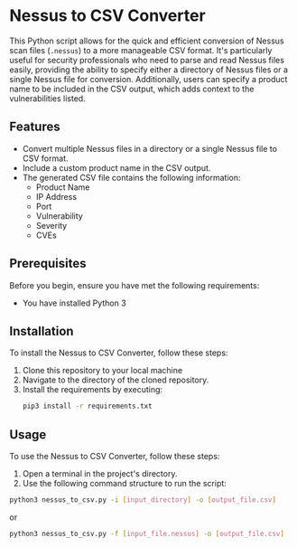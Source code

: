 # Nessus to CSV Converter

This Python script allows for the quick and efficient conversion of Nessus scan files (`.nessus`) to a more manageable CSV format. It's particularly useful for security professionals who need to parse and read Nessus files easily, providing the ability to specify either a directory of Nessus files or a single Nessus file for conversion. Additionally, users can specify a product name to be included in the CSV output, which adds context to the vulnerabilities listed.

## Features

- Convert multiple Nessus files in a directory or a single Nessus file to CSV format.
- Include a custom product name in the CSV output.
- The generated CSV file contains the following information:
    - Product Name
    - IP Address
    - Port
    - Vulnerability
    - Severity
    - CVEs

## Prerequisites

Before you begin, ensure you have met the following requirements:

- You have installed Python 3

## Installation

To install the Nessus to CSV Converter, follow these steps:

1. Clone this repository to your local machine
2. Navigate to the directory of the cloned repository.
3. Install the requirements by executing:
   ```bash
   pip3 install -r requirements.txt
   ```

## Usage

To use the Nessus to CSV Converter, follow these steps:

1. Open a terminal in the project's directory.
2. Use the following command structure to run the script:

```bash
python3 nessus_to_csv.py -i [input_directory] -o [output_file.csv] 
```
or

```bash
python3 nessus_to_csv.py -f [input_file.nessus] -o [output_file.csv] 
```

